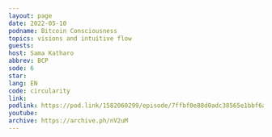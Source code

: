 ```yaml
---
layout: page
date: 2022-05-10
podname: Bitcoin Consciousness
topics: visions and intuitive flow
guests: 
host: Sama Katharo
abbrev: BCP
sode: 6
star: 
lang: EN
code: circularity
link: 
podlink: https://pod.link/1582060299/episode/7ffbf0e88d0adc38565e1bbf6aee4dc6
youtube: 
archive: https://archive.ph/nV2uM
---
```

